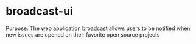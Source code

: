 # broadcast-ui
Purpose: The web application broadcast allows users to be notified when new issues are opened on their favorite open source projects
